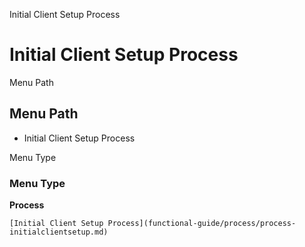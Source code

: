 
Initial Client Setup Process
# Initial Client Setup Process



Menu Path
## Menu Path



- Initial Client Setup Process

Menu Type
### Menu Type

**Process**


```
[Initial Client Setup Process](functional-guide/process/process-initialclientsetup.md)
```